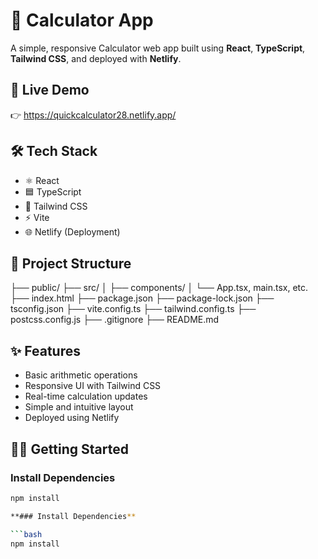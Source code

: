 # 🧮 Calculator App

A simple, responsive Calculator web app built using **React**, **TypeScript**, **Tailwind CSS**, and deployed with **Netlify**.

## 🚀 Live Demo

👉 https://quickcalculator28.netlify.app/

## 🛠 Tech Stack

- ⚛️ React
- 🟦 TypeScript
- 🎨 Tailwind CSS
- ⚡ Vite
- 🌐 Netlify (Deployment)

## 📂 Project Structure

├── public/
├── src/
│   ├── components/
│   └── App.tsx, main.tsx, etc.
├── index.html
├── package.json
├── package-lock.json
├── tsconfig.json
├── vite.config.ts
├── tailwind.config.ts
├── postcss.config.js
├── .gitignore
├── README.md

## ✨ Features

- Basic arithmetic operations
- Responsive UI with Tailwind CSS
- Real-time calculation updates
- Simple and intuitive layout
- Deployed using Netlify

## 🧑‍💻 Getting Started

### Install Dependencies

```bash
npm install

**### Install Dependencies**

```bash
npm install
